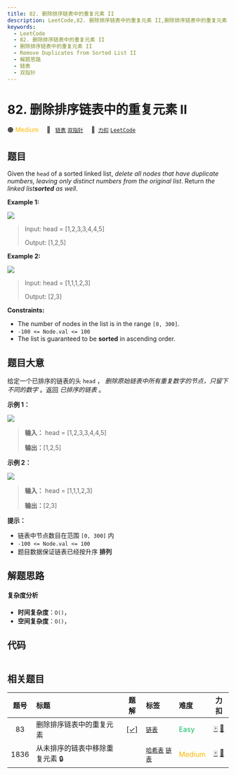 ```yaml
---
title: 82. 删除排序链表中的重复元素 II
description: LeetCode,82. 删除排序链表中的重复元素 II,删除排序链表中的重复元素 II,Remove Duplicates from Sorted List II,解题思路,链表,双指针
keywords:
  - LeetCode
  - 82. 删除排序链表中的重复元素 II
  - 删除排序链表中的重复元素 II
  - Remove Duplicates from Sorted List II
  - 解题思路
  - 链表
  - 双指针
---
```


# 82. 删除排序链表中的重复元素 II

🟠 <font color=#ffb800>Medium</font>&emsp; 🔖&ensp; [`链表`](/tag/linked-list.md) [`双指针`](/tag/two-pointers.md)&emsp; 🔗&ensp;[`力扣`](https://leetcode.cn/problems/remove-duplicates-from-sorted-list-ii) [`LeetCode`](https://leetcode.com/problems/remove-duplicates-from-sorted-list-ii)

## 题目

Given the `head` of a sorted linked list, _delete all nodes that have
duplicate numbers, leaving only distinct numbers from the original list_.
Return _the linked list**sorted** as well_.



**Example 1:**

![](https://assets.leetcode.com/uploads/2021/01/04/linkedlist1.jpg)

> Input: head = [1,2,3,3,4,4,5]
> 
> Output: [1,2,5]

**Example 2:**

![](https://assets.leetcode.com/uploads/2021/01/04/linkedlist2.jpg)

> Input: head = [1,1,1,2,3]
> 
> Output: [2,3]

**Constraints:**

  * The number of nodes in the list is in the range `[0, 300]`.
  * `-100 <= Node.val <= 100`
  * The list is guaranteed to be **sorted** in ascending order.


## 题目大意

给定一个已排序的链表的头 `head` ， _删除原始链表中所有重复数字的节点，只留下不同的数字_  。返回 _已排序的链表_  。



**示例 1：**

![](https://assets.leetcode.com/uploads/2021/01/04/linkedlist1.jpg)

> 
> 
> 
> 
> 
> **输入：** head = [1,2,3,3,4,4,5]
> 
> **输出：**[1,2,5]
> 
> 

**示例 2：**

![](https://assets.leetcode.com/uploads/2021/01/04/linkedlist2.jpg)

> 
> 
> 
> 
> 
> **输入：** head = [1,1,1,2,3]
> 
> **输出：**[2,3]
> 
> 



**提示：**

  * 链表中节点数目在范围 `[0, 300]` 内
  * `-100 <= Node.val <= 100`
  * 题目数据保证链表已经按升序 **排列**


## 解题思路

#### 复杂度分析

- **时间复杂度**：`O()`，
- **空间复杂度**：`O()`，

## 代码

```javascript

```

## 相关题目

<!-- prettier-ignore -->
| 题号 | 标题 | 题解 | 标签 | 难度 | 力扣 |
| :------: | :------ | :------: | :------ | :------ | :------: |
| 83 | 删除排序链表中的重复元素 | [[✓]](/problem/0083.md) |  [`链表`](/tag/linked-list.md) | <font color=#15bd66>Easy</font> | [🀄️](https://leetcode.cn/problems/remove-duplicates-from-sorted-list) [🔗](https://leetcode.com/problems/remove-duplicates-from-sorted-list) |
| 1836 | 从未排序的链表中移除重复元素 🔒 |  |  [`哈希表`](/tag/hash-table.md) [`链表`](/tag/linked-list.md) | <font color=#ffb800>Medium</font> | [🀄️](https://leetcode.cn/problems/remove-duplicates-from-an-unsorted-linked-list) [🔗](https://leetcode.com/problems/remove-duplicates-from-an-unsorted-linked-list) |
